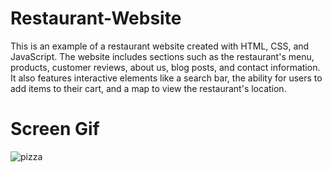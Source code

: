 # Restaurant-Website
This is an example of a restaurant website created with HTML, CSS, and JavaScript. The website includes sections such as the restaurant's menu, products, customer reviews, about us, blog posts, and contact information. It also features interactive elements like a search bar, the ability for users to add items to their cart, and a map to view the restaurant's location.

# Screen Gif

![pizza](https://github.com/user-attachments/assets/df17a428-03ce-401e-a144-63b30f2f7be2)

